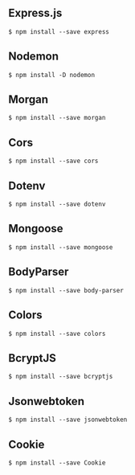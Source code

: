 ## Express.js

```
$ npm install --save express
```

## Nodemon

```
$ npm install -D nodemon
```

## Morgan

```
$ npm install --save morgan
```

## Cors

```
$ npm install --save cors
```

## Dotenv

```
$ npm install --save dotenv
```

## Mongoose

```
$ npm install --save mongoose
```

## BodyParser

```
$ npm install --save body-parser
```

## Colors

```
$ npm install --save colors
```

## BcryptJS

```
$ npm install --save bcryptjs
```

## Jsonwebtoken

```
$ npm install --save jsonwebtoken
```

## Cookie

```
$ npm install --save Cookie
```
